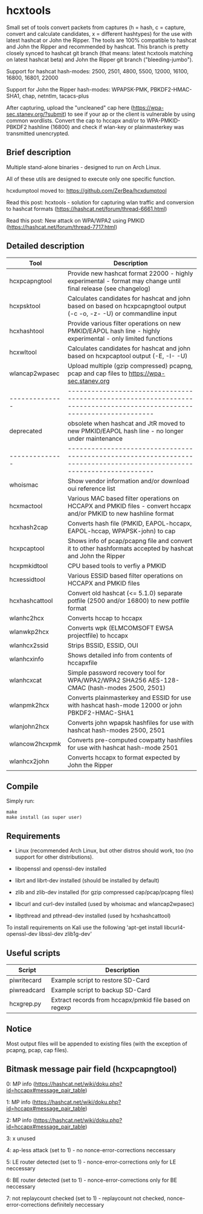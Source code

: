 hcxtools
==============

Small set of tools convert packets from captures (h = hash, c = capture, convert and
calculate candidates, x = different hashtypes) for the use with latest hashcat
or John the Ripper. The tools are 100% compatible to hashcat and John the Ripper
and recommended by hashcat. This branch is pretty closely synced to hashcat git branch
(that means: latest hcxtools matching on latest hashcat beta) and John the Ripper
git branch ("bleeding-jumbo").

Support for hashcat hash-modes: 2500, 2501, 4800, 5500, 12000, 16100, 16800, 16801, 22000
 
Support for John the Ripper hash-modes: WPAPSK-PMK, PBKDF2-HMAC-SHA1, chap, netntlm, tacacs-plus

After capturing, upload the "uncleaned" cap here (https://wpa-sec.stanev.org/?submit)
to see if your ap or the client is vulnerable by using common wordlists.
Convert the cap to hccapx and/or to WPA-PMKID-PBKDF2 hashline (16800) and check if wlan-key
or plainmasterkey was transmitted unencrypted.


Brief description
--------------

Multiple stand-alone binaries - designed to run on  Arch Linux.

All of these utils are designed to execute only one specific function.

hcxdumptool moved to: https://github.com/ZerBea/hcxdumptool

Read this post: hcxtools - solution for capturing wlan traffic and conversion to hashcat formats (https://hashcat.net/forum/thread-6661.html)

Read this post: New attack on WPA/WPA2 using PMKID (https://hashcat.net/forum/thread-7717.html)




Detailed description
--------------

| Tool           | Description                                                                                                            |
| -------------- | ---------------------------------------------------------------------------------------------------------------------- |
| hcxpcapngtool  | Provide new hashcat format 22000 - highly experimental - format may change until final release (see changelog)         |
| hcxpsktool     | Calculates candidates for hashcat and john based on based on hcxpcapngtool output (-c -o, -z- -U) or commandline input |
| hcxhashtool    | Provide various filter operations on new PMKID/EAPOL hash line - highly experimental - only limited functions          |
| hcxwltool      | Calculates candidates for hashcat and john based on hcxpcaptool output (-E, -I- -U)                                    |
| wlancap2wpasec | Upload multiple (gzip compressed) pcapng, pcap and cap files to https://wpa-sec.stanev.org                             |
| -------------- | ---------------------------------------------------------------------------------------------------------------------- |
| deprecated     | obsolete when hashcat and JtR moved to new PMKID/EAPOL hash line - no longer under maintenance                         |
| -------------- | ---------------------------------------------------------------------------------------------------------------------- |
| whoismac       | Show vendor information and/or download oui reference list                                                             |
| hcxmactool     | Various MAC based filter operations on HCCAPX and PMKID files - convert hccapx and/or PMKID to new hashline format     |
| hcxhash2cap    | Converts hash file (PMKID, EAPOL-hccapx, EAPOL-hccap, WPAPSK-john) to cap                                              |
| hcxpcaptool    | Shows info of pcap/pcapng file and convert it to other hashformats accepted by hashcat and John the Ripper             |
| hcxpmkidtool   | CPU based tools to verfiy a PMKID                                                                                      |
| hcxessidtool   | Various ESSID based filter operations on HCCAPX and PMKID files                                                        |
| hcxhashcattool | Convert old hashcat (<= 5.1.0) separate potfile (2500 and/or 16800) to new potfile format                              |
| wlanhc2hcx     | Converts hccap to hccapx                                                                                               |
| wlanwkp2hcx    | Converts wpk (ELMCOMSOFT EWSA projectfile) to hccapx                                                                   |
| wlanhcx2ssid   | Strips BSSID, ESSID, OUI                                                                                               |
| wlanhcxinfo    | Shows detailed info from contents of hccapxfile                                                                        |
| wlanhcxcat     | Simple password recovery tool for WPA/WPA2/WPA2 SHA256 AES-128-CMAC (hash-modes 2500, 2501)                            |
| wlanpmk2hcx    | Converts plainmasterkey and ESSID for use with hashcat hash-mode 12000 or john PBKDF2-HMAC-SHA1                        |
| wlanjohn2hcx   | Converts john wpapsk hashfiles for use with hashcat hash-modes 2500, 2501                                              |
| wlancow2hcxpmk | Converts pre-computed cowpatty hashfiles for use with hashcat hash-mode 2501                                           |
| wlanhcx2john   | Converts hccapx to format expected by John the Ripper                                                                  |


Compile
--------------

Simply run:

```
make
make install (as super user)
```


Requirements
--------------

* Linux (recommended Arch Linux, but other distros should work, too (no support for other distributions).

* libopenssl and openssl-dev installed

* librt and librt-dev installed (should be installed by default)

* zlib and zlib-dev installed (for gzip compressed cap/pcap/pcapng files)

* libcurl and curl-dev installed (used by whoismac and wlancap2wpasec)

* libpthread and pthread-dev installed (used by hcxhashcattool)

To install requirements on Kali use the following 'apt-get install libcurl4-openssl-dev libssl-dev zlib1g-dev'


Useful scripts
--------------

| Script       | Description                                              |
| ------------ | -------------------------------------------------------- |
| piwritecard  | Example script to restore SD-Card                        |
| piwreadcard  | Example script to backup SD-Card                         |
| hcxgrep.py   | Extract records from hccapx/pmkid file based on regexp   |


Notice
--------------

Most output files will be appended to existing files (with the exception of pcapng, pcap, cap files).


Bitmask message pair field (hcxpcapngtool)
--------------

0: MP info (https://hashcat.net/wiki/doku.php?id=hccapx#message_pair_table)

1: MP info (https://hashcat.net/wiki/doku.php?id=hccapx#message_pair_table)

2: MP info (https://hashcat.net/wiki/doku.php?id=hccapx#message_pair_table)

3: x unused

4: ap-less attack (set to 1) - no nonce-error-corrections neccessary

5: LE router detected (set to 1) - nonce-error-corrections only for LE neccessary

6: BE router detected (set to 1) - nonce-error-corrections only for BE neccessary

7: not replaycount checked (set to 1) - replaycount not checked, nonce-error-corrections definitely neccessary

